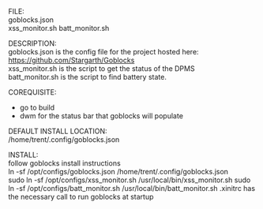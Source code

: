 FILE:  
goblocks.json  
xss_monitor.sh
batt_monitor.sh

DESCRIPTION:  
goblocks.json is the config file for the project hosted here:  
https://github.com/Stargarth/Goblocks  
xss_monitor.sh is the script to get the status of the DPMS   
batt_monitor.sh is the script to find battery state.

COREQUISITE:  
* go to build
* dwm for the status bar that goblocks will populate

DEFAULT INSTALL LOCATION:  
/home/trent/.config/goblocks.json

INSTALL:  
follow goblocks install instructions  
ln -sf /opt/configs/goblocks.json /home/trent/.config/goblocks.json  
sudo ln -sf /opt/configs/xss_monitor.sh /usr/local/bin/xss_monitor.sh
sudo ln -sf /opt/configs/batt_monitor.sh /usr/local/bin/batt_monitor.sh
.xinitrc has the necessary call to run goblocks at startup

